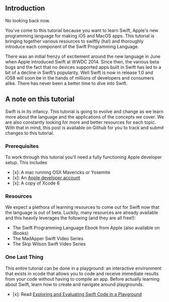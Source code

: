 [apple_dev]:https://developer.apple.com/register/index.action
[playgrounds]:https://developer.apple.com/library/prerelease/ios/recipes/xcode_help-source_editor/chapters/ExploringandEvaluatingSwiftCodeinaPlayground.html

## Introduction

No looking back now. 

You've come to this tutorial because you want to learn Swift, Apple's new programming language for making iOS and MacOS apps. This tutorial is bringing together various resources to swiftly (ha!) and thoroughly introduce each component of the Swift Programming Language.

There was an initial frenzy of excitement around the new language in June when Apple introduced Swift at WWDC 2014. Since then, the various beta bugs and the fact that no devices supported apps built in Swift has led to a bit of a decline in Swift’s popularity. Well Swift is now in release 1.0 and iOS8 will soon be in the hands of millions of developers and consumers alike. There has never been a better time to dive into Swift. 

## A note on this tutorial 

Swift is in its infancy. This tutorial is going to evolve and change as we learn more about the language and the applications of the concepts we cover. We are also constantly looking for more and better resources for each topic. With that in mind, this post is available on Github for you to track and submit changes to this tutorial. 

### Prerequisites

To work through this tutorial you’ll need a fully functioning Apple developer setup. This includes 
* [x]: A mac running OSX Mavericks or Yosemite 
* [x]: An [Apple developer account][apple_dev]
* [x]: A copy of Xcode 6 

### Resources
We expect a plethora of learning resources to come out for Swift now that the language is out of beta. Luckily, many resources are already available and this heavily leverages the following (and they are all free!):

* The Swift Programming Language Ebook from Apple (also available on iBooks)
* The MadApper Swift Video Series 
* The Skip Wilson Swift Video Series 

### One Last Thing
This entire tutorial can be done in a playground: an interactive environment that exists in xcode that allows you to code and receive immediate results from your code without having to compile an app. Before actually learning about Swift, learn how to create and navigate around playgrounds.

* [x]: Read [Exploring and Evaluating Swift Code in a Playground][playgrounds]



